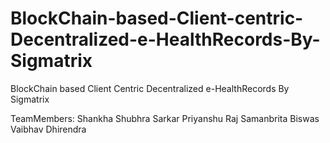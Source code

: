 # BlockChain-based-Client-centric-Decentralized-e-HealthRecords-By-Sigmatrix
BlockChain based Client Centric Decentralized e-HealthRecords By Sigmatrix

TeamMembers:
Shankha Shubhra Sarkar
Priyanshu Raj
Samanbrita Biswas
Vaibhav Dhirendra